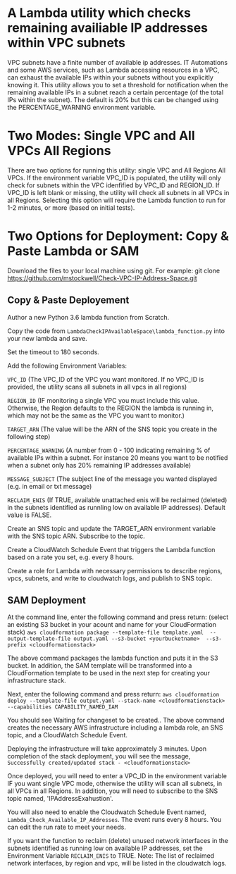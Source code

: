 # A Lambda utility which checks remaining availiable IP addresses within VPC subnets

VPC subnets have a finite number of available ip addresses.  IT Automations and some AWS services, such as Lambda accessing resources in a VPC, can exhaust the
available IPs within your subnets without you explicitly knowing it. This utility allows you to set a threshold for notification when the remaining available IPs in a subnet reach a certain percentage (of the total IPs within the subnet). 
The default is 20% but this can be changed using the PERCENTAGE_WARNING environment variable.  

# Two Modes: Single VPC and All VPCs All Regions
There are two options for running this utility: single VPC and All Regions All VPCs.  If the environment variable VPC_ID is populated,
the utility will only check for subnets within the VPC idenfified by VPC_ID and REGION_ID.  If VPC_ID is left blank or missing, the utility will
check all subnets in all VPCs in all Regions.  Selecting this option will require the Lambda function to run for 1-2 minutes, or more
(based on initial tests).

# Two Options for Deployment: Copy & Paste Lambda or SAM
Download the files to your local machine using git.  For example: git clone https://github.com/mstockwell/Check-VPC-IP-Address-Space.git

## Copy & Paste Deployement
Author a new Python 3.6 lambda function from Scratch.  

Copy the code from `LambdaCheckIPAvailableSpace\lambda_function.py` into your new lambda and save. 

Set the timeout to 180 seconds. 

Add the following Environment Variables:

`VPC_ID` (The VPC_ID of the VPC you want monitored.  If no VPC_ID is provided, the utility scans all subnets in all vpcs in all regions)

`REGION_ID` (IF monitoring a single VPC you must include this value.  Otherwise, the Region defaults to the REGION the lambda is running in, which may not be the same as the VPC you want to monitor.)

`TARGET_ARN` (The value will be the ARN of the SNS topic you create in the following step)

`PERCENTAGE_WARNING` (A number from 0 - 100 indicating remaining % of available IPs within a subnet.  For instance 20 means you want to be notified when a subnet only has 20% remaining IP addresses available)

`MESSAGE_SUBJECT` (The subject line of the message you wanted displayed (e.g. in email or txt message)

`RECLAIM_ENIS` (If TRUE, available unattached enis will be reclaimed (deleted) in the subnets identified as runnling low on available IP addresses).  Default value is FALSE.

Create an SNS topic and update the TARGET_ARN environment variable with the SNS topic ARN. Subscribe to the topic.

Create a CloudWatch Schedule Event that triggers the Lambda function based on a rate you set, e.g. every 8 hours.

Create a role for Lambda with necessary permissions to describe regions, vpcs, subnets, and write to cloudwatch logs, and publish to SNS topic.

## SAM Deployment
At the command line, enter the following command and press return: (select an existing S3 bucket in your acount and name for your CloudFormation stack)
`aws cloudformation package --template-file template.yaml  --output-template-file output.yaml --s3-bucket <yourbucketname>  --s3-prefix <cloudformationstack>`  

The above command packages the lambda function and puts it in the S3 bucket.  In addition, the SAM template will be transformed into a CloudFormation template to be used in the next step for creating your infrastructure stack.

Next, enter the following command and press return: `aws cloudformation deploy --template-file output.yaml --stack-name <cloudformationstack> --capabilities CAPABILITY_NAMED_IAM`

You should see Waiting for changeset to be created.. 
The above command creates the necessary AWS infrastructure including a lambda role, an SNS topic, and a CloudWatch Schedule Event.  

Deploying the infrastructure will take approximately 3 minutes.  Upon completion of the stack deployment, you will see the message, `Successfully created/updated stack - <cloudformationstack>`

Once deployed, you will need to enter a VPC_ID in the environment variable IF you want single VPC mode, otherwise the utility will scan all subnets, in all VPCs
in all Regions.  In addition, you will need to subscribe to the SNS topic named, 'IPAddressExahustion'.  

You will also need to enable the Cloudwatch Schedule Event named, `Lambda_Check_Available_IP_Addresses`.  The event runs every 8 hours.  You can edit the run rate to meet your needs.

If you want the function to reclaim (delete) unused network interfaces in the subnets identified as running low on available IP addresses, set the Environment
Variable `RECLAIM_ENIS` to TRUE.  Note: The list of reclaimed network interfaces, by region and vpc, will be listed in the cloudwatch logs.